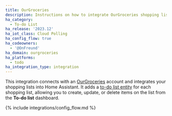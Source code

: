 ```yaml
---
title: OurGroceries
description: Instructions on how to integrate OurGroceries shopping lists into Home Assistant.
ha_category:
  - To-do List
ha_release: '2023.12'
ha_iot_class: Cloud Polling
ha_config_flow: true
ha_codeowners:
  - '@OnFreund'
ha_domain: ourgroceries
ha_platforms:
  - todo
ha_integration_type: integration
---
```


This integration connects with an [OurGroceries](https://www.ourgroceries.com/) account and integrates your shopping lists into Home Assistant.
It adds a [to-do list entity](/integrations/todo) for each shopping list, allowing you to create, update, or delete items on the list from the **To-do list** dashboard.

{% include integrations/config_flow.md %}
